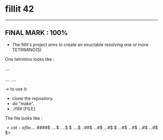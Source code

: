 # fillit 42

-----------------
FINAL MARK : 100%
-----------------

* The fillit's project aims to create an exuctable resolving one or more TETRIMINO(S)

One tetrimino looks like :

 ....
 ####
 ....
 ....

-> to use it:
   - clone the repository.
   - do "make".
   - ./fillit [FILE].
   
The file looks like :

$> cat -e file
....$
####$
....$
....$
$
....$
..##$
...#$
...#$
$
...#$
...#$
...#$
...#$
$>
